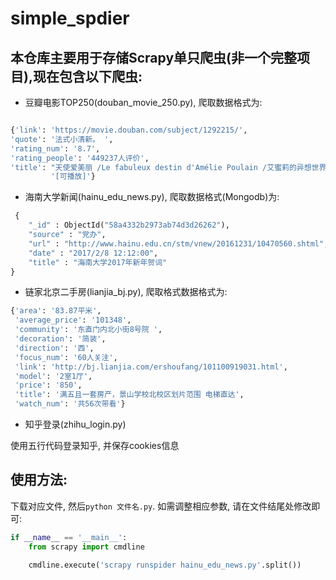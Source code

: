 # simple_spdier

## 本仓库主要用于存储Scrapy单只爬虫(非一个完整项目),现在包含以下爬虫:

 - 豆瓣电影TOP250(douban_movie_250.py), 爬取数据格式为:

 ```python

 {'link': 'https://movie.douban.com/subject/1292215/',
 'quote': '法式小清新。 ',
 'rating_num': '8.7',
 'rating_people': '449237人评价',
 'title': "天使爱美丽 /Le fabuleux destin d'Amélie Poulain /艾蜜莉的异想世界(台) / 天使艾米莉 "
          '[可播放]'}
 ```

 - 海南大学新闻(hainu_edu_news.py), 爬取数据格式(Mongodb)为:

```python
 {
    "_id" : ObjectId("58a4332b2973ab74d3d26262"),
    "source" : "党办",
    "url" : "http://www.hainu.edu.cn/stm/vnew/20161231/10470560.shtml",
    "date" : "2017/2/8 12:12:00",
    "title" : "海南大学2017年新年贺词"
}
```

- 链家北京二手房(lianjia_bj.py), 爬取格式数据格式为:

```python
{'area': '83.87平米',
 'average_price': '101348',
 'community': '东直门内北小街8号院 ',
 'decoration': '简装',
 'direction': '西',
 'focus_num': '60人关注',
 'link': 'http://bj.lianjia.com/ershoufang/101100919031.html',
 'model': '2室1厅',
 'price': '850',
 'title': '满五且一套房产，景山学校北校区划片范围 电梯直达',
 'watch_num': '共56次带看'}
```

- 知乎登录(zhihu_login.py)

使用五行代码登录知乎, 并保存cookies信息

## 使用方法:

下载对应文件, 然后`python 文件名.py`. 如需调整相应参数, 请在文件结尾处修改即可:

```python
if __name__ == '__main__':
    from scrapy import cmdline

    cmdline.execute('scrapy runspider hainu_edu_news.py'.split())
```